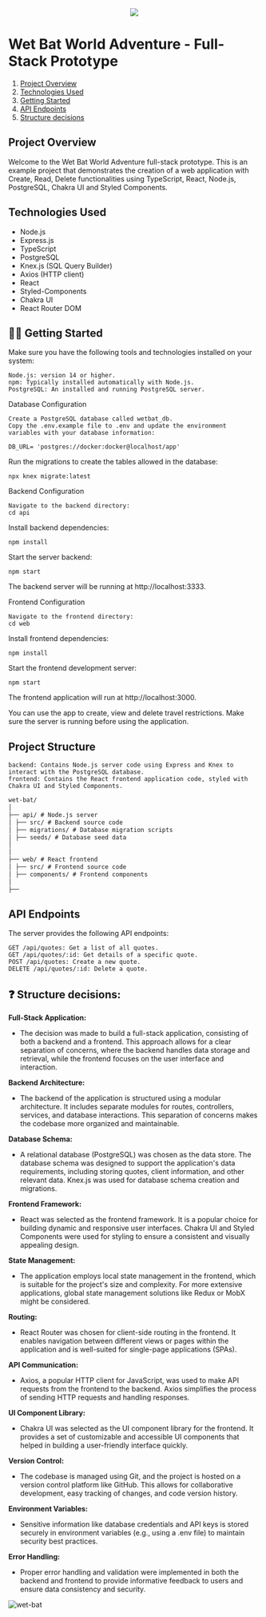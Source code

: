 <div align="center">
    <img src="https://github.com/micaellimedeiros/wet-bat-challenge/assets/54600663/780f8569-a505-4af9-9c15-3e7f8904dcca">
</div>

# Wet Bat World Adventure - Full-Stack Prototype

1. [Project Overview](#project-overview)
2. [Technologies Used](#technologies-used)
3. [Getting Started](#👷‍♂️-getting-started)
4. [API Endpoints](#api-endpoints)
5. [Structure decisions](#❓-structure-decisions)

## Project Overview

Welcome to the Wet Bat World Adventure full-stack prototype. This is an example project that demonstrates the creation of a web application with Create, Read, Delete functionalities using TypeScript, React, Node.js, PostgreSQL, Chakra UI and Styled Components.

## Technologies Used

- Node.js
- Express.js
- TypeScript
- PostgreSQL
- Knex.js (SQL Query Builder)
- Axios (HTTP client)
- React
- Styled-Components
- Chakra UI
- React Router DOM

## 👷‍♂️ Getting Started

Make sure you have the following tools and technologies installed on your system:

    Node.js: version 14 or higher.
    npm: Typically installed automatically with Node.js.
    PostgreSQL: An installed and running PostgreSQL server.

Database Configuration

    Create a PostgreSQL database called wetbat_db.
    Copy the .env.example file to .env and update the environment variables with your database information:

```
DB_URL= 'postgres://docker:docker@localhost/app'
```

Run the migrations to create the tables allowed in the database:

    npx knex migrate:latest

Backend Configuration

    Navigate to the backend directory:
    cd api

Install backend dependencies:

    npm install

Start the server backend:

    npm start

The backend server will be running at http://localhost:3333.

Frontend Configuration

    Navigate to the frontend directory:
    cd web

Install frontend dependencies:

    npm install

Start the frontend development server:

    npm start

The frontend application will run at http://localhost:3000.

You can use the app to create, view and delete travel restrictions. Make sure the server is running before using the application.

## Project Structure

    backend: Contains Node.js server code using Express and Knex to interact with the PostgreSQL database.
    frontend: Contains the React frontend application code, styled with Chakra UI and Styled Components.

```markdown
wet-bat/
│
├── api/ # Node.js server
│ ├── src/ # Backend source code
│ ├── migrations/ # Database migration scripts
│ ├── seeds/ # Database seed data
│
│
├── web/ # React frontend
│ ├── src/ # Frontend source code
│ ├── components/ # Frontend components
│
├──
```

## API Endpoints

The server provides the following API endpoints:

    GET /api/quotes: Get a list of all quotes.
    GET /api/quotes/:id: Get details of a specific quote.
    POST /api/quotes: Create a new quote.
    DELETE /api/quotes/:id: Delete a quote.

## ❓ Structure decisions:

<b>Full-Stack Application:</b>

- The decision was made to build a full-stack application, consisting of both a backend and a frontend. This approach allows for a clear separation of concerns, where the backend handles data storage and retrieval, while the frontend focuses on the user interface and interaction.

<b>Backend Architecture:</b>

- The backend of the application is structured using a modular architecture. It includes separate modules for routes, controllers, services, and database interactions. This separation of concerns makes the codebase more organized and maintainable.

<b>Database Schema:</b>

- A relational database (PostgreSQL) was chosen as the data store. The database schema was designed to support the application's data requirements, including storing quotes, client information, and other relevant data. Knex.js was used for database schema creation and migrations.

<b>Frontend Framework:</b>

- React was selected as the frontend framework. It is a popular choice for building dynamic and responsive user interfaces. Chakra UI and Styled Components were used for styling to ensure a consistent and visually appealing design.

<b>State Management:</b>

- The application employs local state management in the frontend, which is suitable for the project's size and complexity. For more extensive applications, global state management solutions like Redux or MobX might be considered.

<b>Routing:</b>

- React Router was chosen for client-side routing in the frontend. It enables navigation between different views or pages within the application and is well-suited for single-page applications (SPAs).

<b>API Communication:</b>

- Axios, a popular HTTP client for JavaScript, was used to make API requests from the frontend to the backend. Axios simplifies the process of sending HTTP requests and handling responses.

<b>UI Component Library:</b>

- Chakra UI was selected as the UI component library for the frontend. It provides a set of customizable and accessible UI components that helped in building a user-friendly interface quickly.

<b>Version Control:</b>

- The codebase is managed using Git, and the project is hosted on a version control platform like GitHub. This allows for collaborative development, easy tracking of changes, and code version history.

<b>Environment Variables:</b>

- Sensitive information like database credentials and API keys is stored securely in environment variables (e.g., using a .env file) to maintain security best practices.

<b>Error Handling:</b>

- Proper error handling and validation were implemented in both the backend and frontend to provide informative feedback to users and ensure data consistency and security.

![wet-bat](https://github.com/micaellimedeiros/wet-bat-challenge/assets/54600663/875a447a-5751-4a5c-95fa-8403c5615204)

